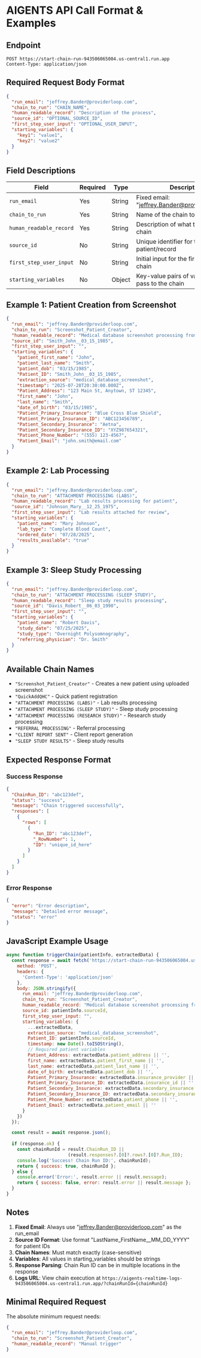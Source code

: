 # AIGENTS API Call Format & Examples

## Endpoint
```
POST https://start-chain-run-943506065004.us-central1.run.app
Content-Type: application/json
```

## Required Request Body Format

```json
{
  "run_email": "jeffrey.Bander@providerloop.com",
  "chain_to_run": "CHAIN_NAME",
  "human_readable_record": "Description of the process",
  "source_id": "OPTIONAL_SOURCE_ID",
  "first_step_user_input": "OPTIONAL_USER_INPUT",
  "starting_variables": {
    "key1": "value1",
    "key2": "value2"
  }
}
```

## Field Descriptions

| Field | Required | Type | Description |
|-------|----------|------|-------------|
| `run_email` | Yes | String | Fixed email: "jeffrey.Bander@providerloop.com" |
| `chain_to_run` | Yes | String | Name of the chain to execute |
| `human_readable_record` | Yes | String | Description of what triggered this chain |
| `source_id` | No | String | Unique identifier for the patient/record |
| `first_step_user_input` | No | String | Initial input for the first step of the chain |
| `starting_variables` | No | Object | Key-value pairs of variables to pass to the chain |

## Example 1: Patient Creation from Screenshot

```json
{
  "run_email": "jeffrey.Bander@providerloop.com",
  "chain_to_run": "Screenshot_Patient_Creator",
  "human_readable_record": "Medical database screenshot processing from external app",
  "source_id": "Smith_John__03_15_1985",
  "first_step_user_input": "",
  "starting_variables": {
    "patient_first_name": "John",
    "patient_last_name": "Smith",
    "patient_dob": "03/15/1985",
    "Patient_ID": "Smith_John__03_15_1985",
    "extraction_source": "medical_database_screenshot",
    "timestamp": "2025-07-28T20:30:00.000Z",
    "Patient_Address": "123 Main St, Anytown, ST 12345",
    "first_name": "John",
    "last_name": "Smith", 
    "date_of_birth": "03/15/1985",
    "Patient_Primary_Insurance": "Blue Cross Blue Shield",
    "Patient_Primary_Insurance_ID": "ABC123456789",
    "Patient_Secondary_Insurance": "Aetna",
    "Patient_Secondary_Insurance_ID": "XYZ987654321",
    "Patient_Phone_Number": "(555) 123-4567",
    "Patient_Email": "john.smith@email.com"
  }
}
```

## Example 2: Lab Processing

```json
{
  "run_email": "jeffrey.Bander@providerloop.com",
  "chain_to_run": "ATTACHMENT PROCESSING (LABS)",
  "human_readable_record": "Lab results processing for patient",
  "source_id": "Johnson_Mary__12_25_1975",
  "first_step_user_input": "Lab results attached for review",
  "starting_variables": {
    "patient_name": "Mary Johnson",
    "lab_type": "Complete Blood Count",
    "ordered_date": "07/28/2025",
    "results_available": "true"
  }
}
```

## Example 3: Sleep Study Processing

```json
{
  "run_email": "jeffrey.Bander@providerloop.com",
  "chain_to_run": "ATTACHMENT PROCESSING (SLEEP STUDY)",
  "human_readable_record": "Sleep study results processing",
  "source_id": "Davis_Robert__06_03_1990",
  "first_step_user_input": "",
  "starting_variables": {
    "patient_name": "Robert Davis",
    "study_date": "07/25/2025",
    "study_type": "Overnight Polysomnography",
    "referring_physician": "Dr. Smith"
  }
}
```

## Available Chain Names

- `"Screenshot_Patient_Creator"` - Creates a new patient using uploaded screenshot
- `"QuickAddQHC"` - Quick patient registration  
- `"ATTACHMENT PROCESSING (LABS)"` - Lab results processing
- `"ATTACHMENT PROCESSING (SLEEP STUDY)"` - Sleep study processing
- `"ATTACHMENT PROCESSING (RESEARCH STUDY)"` - Research study processing
- `"REFERRAL PROCESSING"` - Referral processing
- `"CLIENT REPORT SENT"` - Client report generation
- `"SLEEP STUDY RESULTS"` - Sleep study results

## Expected Response Format

### Success Response
```json
{
  "ChainRun_ID": "abc123def",
  "status": "success",
  "message": "Chain triggered successfully",
  "responses": [
    {
      "rows": [
        {
          "Run_ID": "abc123def",
          "_RowNumber": 1,
          "ID": "unique_id_here"
        }
      ]
    }
  ]
}
```

### Error Response
```json
{
  "error": "Error description",
  "message": "Detailed error message",
  "status": "error"
}
```

## JavaScript Example Usage

```javascript
async function triggerChain(patientInfo, extractedData) {
  const response = await fetch('https://start-chain-run-943506065004.us-central1.run.app', {
    method: 'POST',
    headers: {
      'Content-Type': 'application/json'
    },
    body: JSON.stringify({
      run_email: "jeffrey.Bander@providerloop.com",
      chain_to_run: "Screenshot_Patient_Creator",
      human_readable_record: "Medical database screenshot processing from external app",
      source_id: patientInfo.sourceId,
      first_step_user_input: "",
      starting_variables: {
        ...extractedData,
        extraction_source: "medical_database_screenshot",
        Patient_ID: patientInfo.sourceId,
        timestamp: new Date().toISOString(),
        // Required patient variables
        Patient_Address: extractedData.patient_address || '',
        first_name: extractedData.patient_first_name || '',
        last_name: extractedData.patient_last_name || '',
        date_of_birth: extractedData.patient_dob || '',
        Patient_Primary_Insurance: extractedData.insurance_provider || '',
        Patient_Primary_Insurance_ID: extractedData.insurance_id || '',
        Patient_Secondary_Insurance: extractedData.secondary_insurance || '',
        Patient_Secondary_Insurance_ID: extractedData.secondary_insurance_id || '',
        Patient_Phone_Number: extractedData.patient_phone || '',
        Patient_Email: extractedData.patient_email || ''
      }
    })
  });

  const result = await response.json();
  
  if (response.ok) {
    const chainRunId = result.ChainRun_ID || 
                       (result.responses?.[0]?.rows?.[0]?.Run_ID);
    console.log('Success! Chain Run ID:', chainRunId);
    return { success: true, chainRunId };
  } else {
    console.error('Error:', result.error || result.message);
    return { success: false, error: result.error || result.message };
  }
}
```

## Notes

1. **Fixed Email**: Always use "jeffrey.Bander@providerloop.com" as the run_email
2. **Source ID Format**: Use format "LastName_FirstName__MM_DD_YYYY" for patient IDs
3. **Chain Names**: Must match exactly (case-sensitive)
4. **Variables**: All values in starting_variables should be strings
5. **Response Parsing**: Chain Run ID can be in multiple locations in the response
6. **Logs URL**: View chain execution at `https://aigents-realtime-logs-943506065004.us-central1.run.app/?chainRunId={chainRunId}`

## Minimal Required Request

The absolute minimum request needs:
```json
{
  "run_email": "jeffrey.Bander@providerloop.com",
  "chain_to_run": "Screenshot_Patient_Creator",
  "human_readable_record": "Manual trigger"
}
```